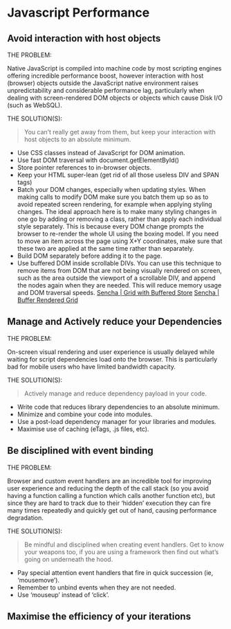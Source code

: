 # Javascript Performance

## Avoid interaction with host objects

THE PROBLEM:

Native JavaScript is compiled into machine code by most scripting engines offering incredible performance boost, however interaction with host (browser) objects outside the JavaScript native environment raises unpredictability and considerable performance lag, particularly when dealing with screen-rendered DOM objects or objects which cause Disk I/O (such as WebSQL).

THE SOLUTION(S):

> You can’t really get away from them, but keep your interaction with host objects to an absolute minimum.

-   Use CSS classes instead of JavaScript for DOM animation.
-   Use fast DOM traversal with document.getElementById()
-   Store pointer references to in-browser objects.
-   Keep your HTML super-lean (get rid of all those useless DIV and SPAN tags)
-   Batch your DOM changes, especially when updating styles.
    When making calls to modify DOM make sure you batch them up so as to avoid repeated screen rendering, for example when applying styling changes. The ideal approach here is to make many styling changes in one go by adding or removing a class, rather than apply each individual style separately. This is because every DOM change prompts the browser to re-render the whole UI using the boxing model. If you need to move an item across the page using X+Y coordinates, make sure that these two are applied at the same time rather than separately.
-   Build DOM separately before adding it to the page.
-   Use buffered DOM inside scrollable DIVs.
    You can use this technique to remove items from DOM that are not being visually rendered on screen, such as the area outside the viewport of a scrollable DIV, and append the nodes again when they are needed. This will reduce memory usage and DOM traversal speeds.
    [Sencha \| Grid with Buffered Store](https://examples.sencha.com/extjs/6.7.0/examples/classic/grid/buffered-store.html)
    [Sencha \| Buffer Rendered Grid](https://examples.sencha.com/extjs/6.7.0/examples/classic/grid/buffer-grid.html)

## Manage and Actively reduce your Dependencies

THE PROBLEM:

On-screen visual rendering and user experience is usually delayed while waiting for script dependencies load onto the browser. This is particularly bad for mobile users who have limited bandwidth capacity.

THE SOLUTION(S):

> Actively manage and reduce dependency payload in your code.

-   Write code that reduces library dependencies to an absolute minimum.
-   Minimize and combine your code into modules.
-   Use a post-load dependency manager for your libraries and modules.
-   Maximise use of caching (eTags, .js files, etc).

## Be disciplined with event binding

THE PROBLEM:

Browser and custom event handlers are an incredible tool for improving user experience and reducing the depth of the call stack (so you avoid having a function calling a function which calls another function etc), but since they are hard to track due to their ‘hidden’ execution they can fire many times repeatedly and quickly get out of hand, causing performance degradation.

THE SOLUTION(S):

> Be mindful and disciplined when creating event handlers. Get to know your weapons too, if you are using a framework then find out what’s going on underneath the hood.

-   Pay special attention event handlers that fire in quick succession (ie, ‘mousemove’).
-   Remember to unbind events when they are not needed.
-   Use ‘mouseup’ instead of ‘click’.

## Maximise the efficiency of your iterations
